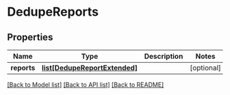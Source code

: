 # DedupeReports

## Properties
Name | Type | Description | Notes
------------ | ------------- | ------------- | -------------
**reports** | [**list[DedupeReportExtended]**](DedupeReportExtended.md) |  | [optional] 

[[Back to Model list]](../README.md#documentation-for-models) [[Back to API list]](../README.md#documentation-for-api-endpoints) [[Back to README]](../README.md)


